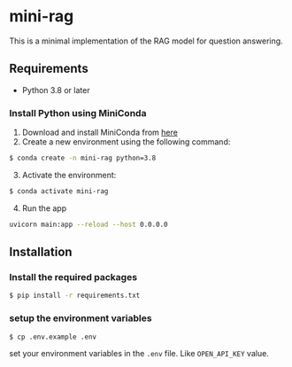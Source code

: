 # mini-rag
This is a minimal implementation of the RAG model for question answering.

## Requirements
- Python 3.8 or later

### Install Python using MiniConda
1) Download and install MiniConda from [here](https://docs.anaconda.com/free/miniconda/#quick-command-line-install)
2) Create a new environment using the following command:
```bash
$ conda create -n mini-rag python=3.8
```
3) Activate the environment:
```bash
$ conda activate mini-rag
```
4) Run the app 
```bash
uvicorn main:app --reload --host 0.0.0.0 
```

## Installation 

### Install the required packages

```bash
$ pip install -r requirements.txt
```

### setup the environment variables

```bash
$ cp .env.example .env
```

set your environment variables in the `.env` file. Like `OPEN_API_KEY` value. 